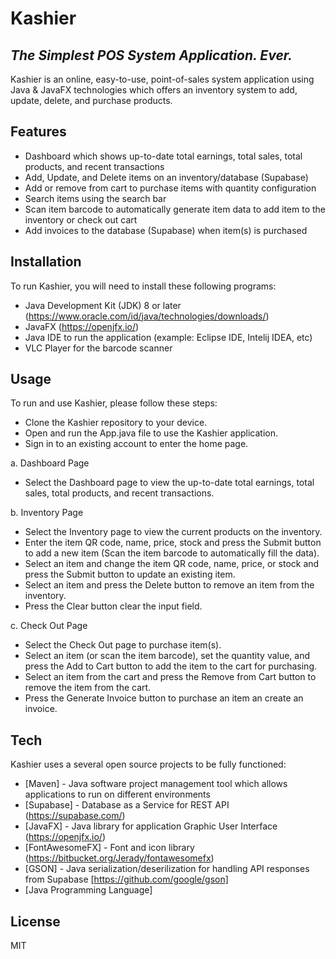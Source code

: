 # Kashier
## _The Simplest POS System Application. Ever._

Kashier is an online, easy-to-use, point-of-sales system application using Java & JavaFX technologies which offers an inventory system to add, update, delete, and purchase products.


## Features

- Dashboard which shows up-to-date total earnings, total sales, total products, and recent transactions
- Add, Update, and Delete items on an inventory/database (Supabase)
- Add or remove from cart to purchase items with quantity configuration
- Search items using the search bar 
- Scan item barcode to automatically generate item data to add item to the inventory or check out cart
- Add invoices to the database (Supabase) when item(s) is purchased  


## Installation

To run Kashier, you will need to install these following programs:

- Java Development Kit (JDK) 8 or later (https://www.oracle.com/id/java/technologies/downloads/)
- JavaFX (https://openjfx.io/)
- Java IDE to run the application (example: Eclipse IDE, Intelij IDEA, etc)
- VLC Player for the barcode scanner


## Usage

To run and use Kashier, please follow these steps:

- Clone the Kashier repository to your device.
- Open and run the App.java file to use the Kashier application.
- Sign in to an existing account to enter the home page.

a. Dashboard Page

- Select the Dashboard page to view the up-to-date total earnings, total sales, total products, and recent transactions.

b. Inventory Page

- Select the Inventory page to view the current products on the inventory.
- Enter the item QR code, name, price, stock and press the Submit button to add a new item (Scan the item barcode to automatically fill the data).
- Select an item and change the item QR code, name, price, or stock and press the Submit button to update an existing item.
- Select an item and press the Delete button to remove an item from the inventory.
- Press the Clear button clear the input field.

c. Check Out Page

- Select the Check Out page to purchase item(s).
- Select an item (or scan the item barcode), set the quantity value, and press the Add to Cart button to add the item to the cart for purchasing.
- Select an item from the cart and press the Remove from Cart button to remove the item from the cart.
- Press the Generate Invoice button to purchase an item an create an invoice.


## Tech

Kashier uses a several open source projects to be fully functioned:

- [Maven] - Java software project management tool which allows applications to run on different environments
- [Supabase] - Database as a Service for REST API (https://supabase.com/)
- [JavaFX] - Java library for application Graphic User Interface (https://openjfx.io/)
- [FontAwesomeFX] - Font and icon library  (https://bitbucket.org/Jerady/fontawesomefx)
- [GSON] - Java serialization/deserilization for handling API responses from Supabase [https://github.com/google/gson]
- [Java Programming Language]



## License

MIT
